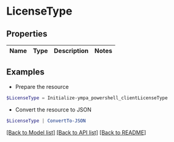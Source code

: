 # LicenseType
## Properties

Name | Type | Description | Notes
------------ | ------------- | ------------- | -------------

## Examples

- Prepare the resource
```powershell
$LicenseType = Initialize-ympa_powershell_clientLicenseType 
```

- Convert the resource to JSON
```powershell
$LicenseType | ConvertTo-JSON
```

[[Back to Model list]](../README.md#documentation-for-models) [[Back to API list]](../README.md#documentation-for-api-endpoints) [[Back to README]](../README.md)

